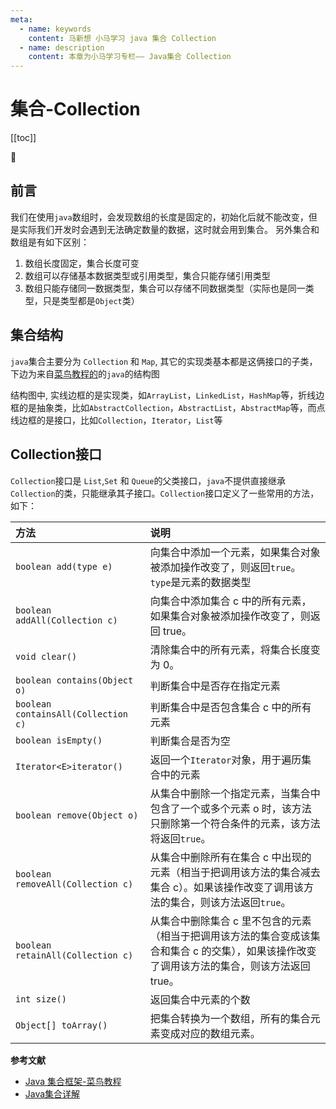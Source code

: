 ```yaml
---
meta:
  - name: keywords
    content: 马新想 小马学习 java 集合 Collection
  - name: description
    content: 本章为小马学习专栏—— Java集合 Collection
---
```


# 集合-Collection

[[toc]]

:horse: 


## 前言

我们在使用`java`数组时，会发现数组的长度是固定的，初始化后就不能改变，但是实际我们开发时会遇到无法确定数量的数据，这时就会用到集合。 另外集合和数组是有如下区别：

1. 数组长度固定，集合长度可变
2. 数组可以存储基本数据类型或引用类型，集合只能存储引用类型
3. 数组只能存储同一数据类型，集合可以存储不同数据类型（实际也是同一类型，只是类型都是`Object`类）


## 集合结构

`java`集合主要分为 `Collection` 和 `Map`, 其它的实现类基本都是这俩接口的子类，下边为来自[菜鸟教程的](https://www.runoob.com/java/java-collections.html)的`java`的结构图

<images src="/java/collection.gif" width="580"/>

结构图中, 实线边框的是实现类，如`ArrayList`，`LinkedList`，`HashMap`等，折线边框的是抽象类，比如`AbstractCollection`，`AbstractList`，`AbstractMap`等，而点线边框的是接口，比如`Collection`，`Iterator`，`List`等

## Collection接口 

`Collection`接口是 `List`,`Set` 和 `Queue`的父类接口，`java`不提供直接继承`Collection`的类，只能继承其子接口。`Collection`接口定义了一些常用的方法，如下：


|方法|说明|
|:------|:---|
|`boolean add(type e)`|向集合中添加一个元素，如果集合对象被添加操作改变了，则返回`true`。 `type`是元素的数据类型|
|`boolean addAll(Collection c)`|向集合中添加集合 c 中的所有元素，如果集合对象被添加操作改变了，则返回 true。|
|`void clear()`|清除集合中的所有元素，将集合长度变为 0。|
|`boolean contains(Object o)`|判断集合中是否存在指定元素|
|`boolean containsAll(Collection c)`|判断集合中是否包含集合 c 中的所有元素|
|`boolean isEmpty()`|判断集合是否为空|
|`Iterator<E>iterator()`|返回一个`Iterator`对象，用于遍历集合中的元素|
|`boolean remove(Object o)`|从集合中删除一个指定元素，当集合中包含了一个或多个元素 o 时，该方法只删除第一个符合条件的元素，该方法将返回`true`。|
|`boolean removeAll(Collection c)	`|从集合中删除所有在集合 c 中出现的元素（相当于把调用该方法的集合减去集合 c）。如果该操作改变了调用该方法的集合，则该方法返回`true`。|
|`boolean retainAll(Collection c)`|从集合中删除集合 c 里不包含的元素（相当于把调用该方法的集合变成该集合和集合 c 的交集），如果该操作改变了调用该方法的集合，则该方法返回 true。|
|`int size()`|返回集合中元素的个数|
|`Object[] toArray()`|把集合转换为一个数组，所有的集合元素变成对应的数组元素。|



**参考文献**

- [Java 集合框架-菜鸟教程](https://www.runoob.com/java/java-collections.html)
- [Java集合详解](http://c.biancheng.net/view/6824.html)